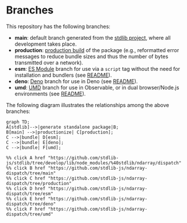 <!--

@license Apache-2.0

Copyright (c) 2022 The Stdlib Authors.

Licensed under the Apache License, Version 2.0 (the "License");
you may not use this file except in compliance with the License.
You may obtain a copy of the License at

    http://www.apache.org/licenses/LICENSE-2.0

Unless required by applicable law or agreed to in writing, software
distributed under the License is distributed on an "AS IS" BASIS,
WITHOUT WARRANTIES OR CONDITIONS OF ANY KIND, either express or implied.
See the License for the specific language governing permissions and
limitations under the License.

-->

# Branches

This repository has the following branches:

-   **main**: default branch generated from the [stdlib project][stdlib-url], where all development takes place.
-   **production**: [production build][production-url] of the package (e.g., reformatted error messages to reduce bundle sizes and thus the number of bytes transmitted over a network).
-   **esm**: [ES Module][esm-url] branch for use via a `script` tag without the need for installation and bundlers (see [README][esm-readme]).
-   **deno**: [Deno][deno-url] branch for use in Deno (see [README][deno-readme]).
-   **umd**: [UMD][umd-url] branch for use in Observable, or in dual browser/Node.js environments (see [README][umd-readme]).

The following diagram illustrates the relationships among the above branches:

```mermaid
graph TD;
A[stdlib]-->|generate standalone package|B;
B[main] -->|productionize| C[production];
C -->|bundle| D[esm];
C -->|bundle| E[deno];
C -->|bundle| F[umd];

%% click A href "https://github.com/stdlib-js/stdlib/tree/develop/lib/node_modules/%40stdlib/ndarray/dispatch"
%% click B href "https://github.com/stdlib-js/ndarray-dispatch/tree/main"
%% click C href "https://github.com/stdlib-js/ndarray-dispatch/tree/production"
%% click D href "https://github.com/stdlib-js/ndarray-dispatch/tree/esm"
%% click E href "https://github.com/stdlib-js/ndarray-dispatch/tree/deno"
%% click F href "https://github.com/stdlib-js/ndarray-dispatch/tree/umd"
```

[stdlib-url]: https://github.com/stdlib-js/stdlib/tree/develop/lib/node_modules/%40stdlib/ndarray/dispatch
[production-url]: https://github.com/stdlib-js/ndarray-dispatch/tree/production
[deno-url]: https://github.com/stdlib-js/ndarray-dispatch/tree/deno
[deno-readme]: https://github.com/stdlib-js/ndarray-dispatch/blob/deno/README.md
[umd-url]: https://github.com/stdlib-js/ndarray-dispatch/tree/umd
[umd-readme]: https://github.com/stdlib-js/ndarray-dispatch/blob/umd/README.md
[esm-url]: https://github.com/stdlib-js/ndarray-dispatch/tree/esm
[esm-readme]: https://github.com/stdlib-js/ndarray-dispatch/blob/esm/README.md